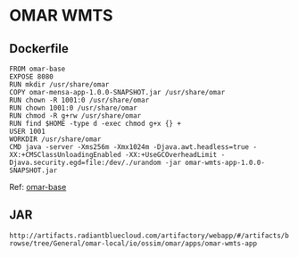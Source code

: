 # OMAR WMTS

## Dockerfile
```
FROM omar-base
EXPOSE 8080
RUN mkdir /usr/share/omar
COPY omar-mensa-app-1.0.0-SNAPSHOT.jar /usr/share/omar
RUN chown -R 1001:0 /usr/share/omar
RUN chown 1001:0 /usr/share/omar
RUN chmod -R g+rw /usr/share/omar
RUN find $HOME -type d -exec chmod g+x {} +
USER 1001
WORKDIR /usr/share/omar
CMD java -server -Xms256m -Xmx1024m -Djava.awt.headless=true -XX:+CMSClassUnloadingEnabled -XX:+UseGCOverheadLimit -Djava.security.egd=file:/dev/./urandom -jar omar-wmts-app-1.0.0-SNAPSHOT.jar
```
Ref: [omar-base](../../../../omar-base/docs/instal-guide/omar-base.md)

## JAR
`http://artifacts.radiantbluecloud.com/artifactory/webapp/#/artifacts/browse/tree/General/omar-local/io/ossim/omar/apps/omar-wmts-app`
